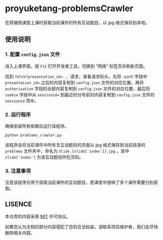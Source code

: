 # proyuketang-problemsCrawler

在荷塘雨课堂上课时获取当前课件的所有互动题目，以 jpg 格式保存到本地。

## 使用说明

### 1. 配置 `config.json` 文件

进入上课界面，按 `F12` 打开开发者工具，切换到 “网络” 标签页并刷新页面。

找到 `fetch?presentation_id=...` 请求，查看请求标头。先将 `:path` 字段中 `presentation_id=` 之后的内容复制到 `config.json` 文件的对应位置，再将 `authorization` 字段的全部内容复制到 `config.json` 文件的对应位置，最后将 `cookie` 字段中从 `sessionid=` 到最近的分号前的内容复制到 `config.json` 文件的 `sessionid` 项中。

### 2. 运行程序

确保安装所有依赖后运行该程序。

```
python problems_crawler.py
```

该程序会将当前课件中所有含互动题目的页面以 jpg 格式保存到当前目录的 `problems` 文件夹中，命名为 `Slide_{slide['index']}.jpg` 。其中 `slide['index']` 为该互动题目所在页码。

### 3. 注意事项

注意该程序仅用于获取当前课件的互动题目，若课堂中放映了多个课件需要分别获取。

## LISENCE

本仓库的内容采用 [MIT](https://mit-license.org/) 许可协议。

如果您认为文档的部分内容侵犯了您的合法权益，请联系项目维护者，我们会尽快删除相关内容。
